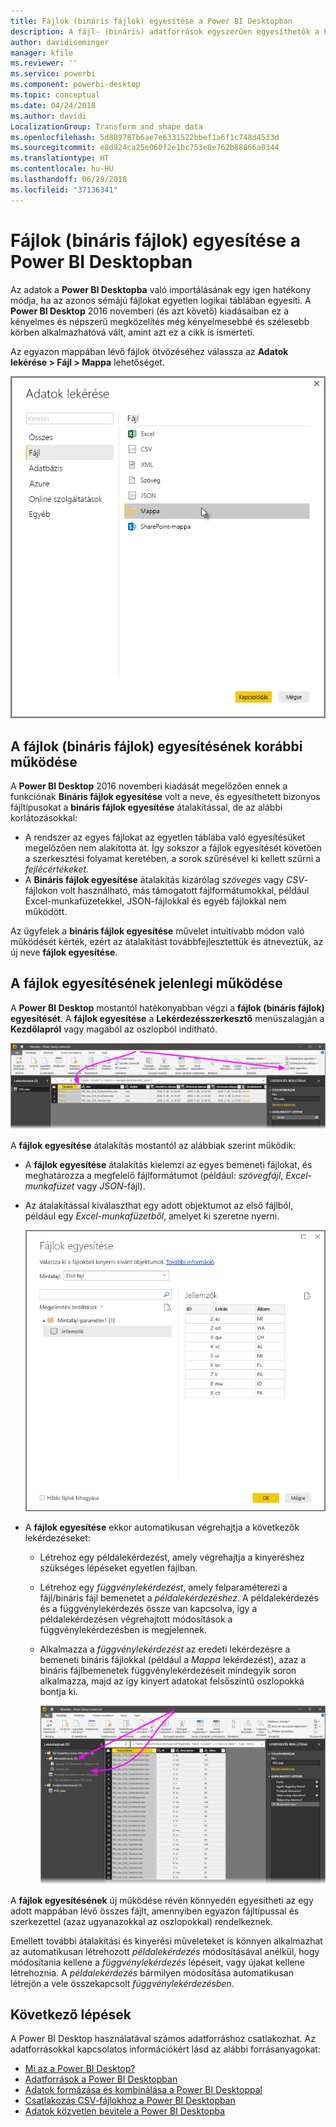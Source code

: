 ```yaml
---
title: Fájlok (bináris fájlok) egyesítése a Power BI Desktopban
description: A fájl- (bináris) adatforrások egyszerűen egyesíthetők a Power BI Desktopban
author: davidiseminger
manager: kfile
ms.reviewer: ''
ms.service: powerbi
ms.component: powerbi-desktop
ms.topic: conceptual
ms.date: 04/24/2018
ms.author: davidi
LocalizationGroup: Transform and shape data
ms.openlocfilehash: 5d889787b6ae7e6331522bbef1a6f1c748d4533d
ms.sourcegitcommit: e8d924ca25e060f2e1bc753e8e762b88066a0344
ms.translationtype: HT
ms.contentlocale: hu-HU
ms.lasthandoff: 06/29/2018
ms.locfileid: "37136341"
---
```

# <a name="combine-files-binaries-in-power-bi-desktop"></a>Fájlok (bináris fájlok) egyesítése a Power BI Desktopban
Az adatok a **Power BI Desktopba** való importálásának egy igen hatékony módja, ha az azonos sémájú fájlokat egyetlen logikai táblában egyesíti. A **Power BI Desktop** 2016 novemberi (és azt követő) kiadásaiban ez a kényelmes és népszerű megközelítés még kényelmesebbé és szélesebb körben alkalmazhatóvá vált, amint azt ez a cikk is ismerteti.

Az egyazon mappában lévő fájlok ötvözéséhez válassza az **Adatok lekérése > Fájl > Mappa** lehetőséget.

![](media/desktop-combine-binaries/combine-binaries_1.png)

## <a name="previous-combine-files-binaries-behavior"></a>A fájlok (bináris fájlok) egyesítésének korábbi működése
A **Power BI Desktop** 2016 novemberi kiadását megelőzően ennek a funkciónak **Bináris fájlok egyesítése** volt a neve, és egyesíthetett bizonyos fájltípusokat a **bináris fájlok egyesítése** átalakítással, de az alábbi korlátozásokkal:

* A rendszer az egyes fájlokat az egyetlen táblába való egyesítésüket megelőzően nem alakította át. Így sokszor a fájlok egyesítését követően a szerkesztési folyamat keretében, a sorok szűrésével ki kellett szűrni a *fejlécértékeket*.
* A **Bináris fájlok egyesítése** átalakítás kizárólag *szöveges* vagy *CSV*-fájlokon volt használható, más támogatott fájlformátumokkal, például Excel-munkafüzetekkel, JSON-fájlokkal és egyéb fájlokkal nem működött.

Az ügyfelek a **bináris fájlok egyesítése** művelet intuitívabb módon való működését kérték, ezért az átalakítást továbbfejlesztettük és átneveztük, az új neve **fájlok egyesítése**.

## <a name="current-combine-files-behavior"></a>A fájlok egyesítésének jelenlegi működése
A **Power BI Desktop** mostantól hatékonyabban végzi a  **fájlok (bináris fájlok) egyesítését**. A **fájlok egyesítése** a **Lekérdezésszerkesztő** menüszalagján a **Kezdőlapról** vagy magából az oszlopból indítható.

![](media/desktop-combine-binaries/combine-binaries_2a.png)

A **fájlok egyesítése** átalakítás mostantól az alábbiak szerint működik:

* A **fájlok egyesítése** átalakítás kielemzi az egyes bemeneti fájlokat, és meghatározza a megfelelő fájlformátumot (például: *szövegfájl*, *Excel-munkafüzet* vagy *JSON*-fájl).
* Az átalakítással kiválaszthat egy adott objektumot az első fájlból, például egy *Excel-munkafüzetből*, amelyet ki szeretne nyerni.
  
  ![](media/desktop-combine-binaries/combine-binaries_3.png)
* A **fájlok egyesítése** ekkor automatikusan végrehajtja a következők lekérdezéseket:
  
  * Létrehoz egy példalekérdezést, amely végrehajtja a kinyeréshez szükséges lépéseket egyetlen fájlban.
  * Létrehoz egy *függvénylekérdezést*, amely felparaméterezi a fájl/bináris fájl bemenetet a *példalekérdezéshez*. A példalekérdezés és a függvénylekérdezés össze van kapcsolva, így a példalekérdezésen végrehajtott módosítások a függvénylekérdezésben is megjelennek.
  * Alkalmazza a *függvénylekérdezést* az eredeti lekérdezésre a bemeneti bináris fájlokkal (például a *Mappa* lekérdezést), azaz a bináris fájlbemenetek függvénylekérdezéseit mindegyik soron alkalmazza, majd az így kinyert adatokat felsőszintű oszlopokká bontja ki.
    
    ![](media/desktop-combine-binaries/combine-binaries_4.png)

A **fájlok egyesítésének** új működése révén könnyedén egyesítheti az egy adott mappában lévő összes fájlt, amennyiben egyazon fájltípussal és szerkezettel (azaz ugyanazokkal az oszlopokkal) rendelkeznek.

Emellett további átalakítási és kinyerési műveleteket is könnyen alkalmazhat az automatikusan létrehozott *példalekérdezés* módosításával anélkül, hogy módosítania kellene a *függvénylekérdezés* lépéseit, vagy újakat kellene létrehoznia. A *példalekérdezés* bármilyen módosítása automatikusan létrejön a vele összekapcsolt *függvénylekérdezésben*.

## <a name="next-steps"></a>Következő lépések
A Power BI Desktop használatával számos adatforráshoz csatlakozhat. Az adatforrásokkal kapcsolatos információkért lásd az alábbi forrásanyagokat:

* [Mi az a Power BI Desktop?](desktop-what-is-desktop.md)
* [Adatforrások a Power BI Desktopban](desktop-data-sources.md)
* [Adatok formázása és kombinálása a Power BI Desktoppal](desktop-shape-and-combine-data.md)
* [Csatlakozás CSV-fájlokhoz a Power BI Desktopban](desktop-connect-csv.md)   
* [Adatok közvetlen bevitele a Power BI Desktopba](desktop-enter-data-directly-into-desktop.md)   

